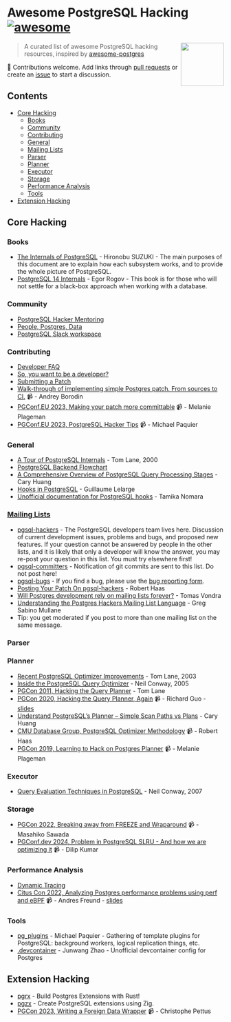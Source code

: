 # Awesome PostgreSQL Hacking [![awesome](https://cdn.rawgit.com/sindresorhus/awesome/d7305f38d29fed78fa85652e3a63e154dd8e8829/media/badge.svg)](https://github.com/sindresorhus/awesome)

[<img src="https://wiki.postgresql.org/images/a/a4/PostgreSQL_logo.3colors.svg" align="right"  width="100">](https://www.postgresql.org/)

> A curated list of awesome PostgreSQL hacking resources, inspired by [awesome-postgres](https://github.com/dhamaniasad/awesome-postgres)

 :elephant: Contributions welcome. Add links through [pull requests](https://github.com/pghacking/awesome/pulls) or create an [issue](https://github.com/pghacking/awesome/issues) to start a discussion.

## Contents

- [Core Hacking](#core-hacking)
    - [Books](#books)
    - [Community](#community)
    - [Contributing](#contributing)
    - [General](#general)
    - [Mailing Lists](#mailing-lists)
    - [Parser](#parser)
    - [Planner](#planner)
    - [Executor](#executor)
    - [Storage](#storage)
    - [Performance Analysis](#performance-analysis)
    - [Tools](#tools)
- [Extension Hacking](#extension-hacking)

## Core Hacking

### Books

* [The Internals of PostgreSQL](https://www.interdb.jp/pg/index.html) - Hironobu SUZUKI - The main purposes of this document are to explain how each subsystem works, and to provide the whole picture of PostgreSQL.
* [PostgreSQL 14 Internals](https://edu.postgrespro.com/postgresql_internals-14_en.pdf) - Egor Rogov - This book is for those who will not settle for a black-box approach when working with a database.

### Community

* [PostgreSQL Hacker Mentoring](https://discord.gg/bx2G9KWyrY)
* [People, Postgres, Data](https://discord.com/invite/bW2hsax8We)
* [PostgreSQL Slack workspace](https://pgtreats.info/slack-invite)

### Contributing

* [Developer FAQ](https://wiki.postgresql.org/wiki/Developer_FAQ)
* [So, you want to be a developer?](https://wiki.postgresql.org/wiki/So,_you_want_to_be_a_developer%3F)
* [Submitting a Patch](https://wiki.postgresql.org/wiki/Submitting_a_Patch)
* [Walk-through of implementing simple Postgres patch. From sources to CI.](https://www.youtube.com/watch?v=rihfAnd_leM) 📹 - Andrey Borodin
* [PGConf.EU 2023, Making your patch more committable](https://www.youtube.com/watch?v=oXJbFy0JJkI) 📹 - Melanie Plageman
* [PGConf.EU 2023, PostgreSQL Hacker Tips](https://www.youtube.com/watch?v=hIBwLGLsqKI) 📹 - Michael Paquier

### General

* [A Tour of PostgreSQL Internals](https://www.postgresql.org/files/developer/tour.pdf) - Tom Lane, 2000
* [PostgreSQL Backend Flowchart](https://www.postgresql.org/developer/backend/)
* [A Comprehensive Overview of PostgreSQL Query Processing Stages](https://www.highgo.ca/2024/01/26/a-comprehensive-overview-of-postgresql-query-processing-stages/) - Cary Huang
* [Hooks in PostgreSQL](https://wiki.postgresql.org/images/e/e3/Hooks_in_postgresql.pdf) - Guillaume Lelarge
* [Unofficial documentation for PostgreSQL hooks](https://github.com/taminomara/psql-hooks) - Tamika Nomara

### [Mailing Lists](https://www.postgresql.org/list/)

* [pgsql-hackers](https://www.postgresql.org/list/pgsql-hackers/) - The PostgreSQL developers team lives here. Discussion of current development issues, problems and bugs, and proposed new features. If your question cannot be answered by people in the other lists, and it is likely that only a developer will know the answer, you may re-post your question in this list. You must try elsewhere first!
* [pgsql-committers](https://www.postgresql.org/list/pgsql-committers/) - Notification of git commits are sent to this list. Do not post here!
* [pgsql-bugs](https://www.postgresql.org/list/pgsql-bugs/) - If you find a bug, please use the [bug reporting form](http://www.postgresql.org/support/submitbug).
* [Posting Your Patch On pgsql-hackers](https://rhaas.blogspot.com/2024/08/posting-your-patch-on-pgsql-hackers.html) - Robert Haas
* [Will Postgres development rely on mailing lists forever?](https://vondra.me/posts/will-postgres-rely-on-mailing-lists-forever/) - Tomas Vondra
* [Understanding the Postgres Hackers Mailing List Language](https://www.crunchydata.com/blog/understanding-the-postgres-hackers-mailing-list) - Greg Sabino Mullane
* Tip: you get moderated if you post to more than one mailing list on the same message.

### Parser

### Planner

* [Recent PostgreSQL Optimizer Improvements](https://www.postgresql.org/files/developer/optimizer.pdf) - Tom Lane, 2003
* [Inside the PostgreSQL Query Optimizer](https://www.neilconway.org/talks/optimizer/optimizer.pdf) - Neil Conway, 2005
* [PGCon 2011, Hacking the Query Planner](https://www.pgcon.org/2011/schedule/attachments/188_Planner%20talk.pdf) - Tom Lane
* [PGCon 2020, Hacking the Query Planner, Again](https://www.youtube.com/watch?v=wTg02tniO2A) 📹 - Richard Guo - [slides](https://www.pgcon.org/events/pgcon_2020/sessions/session/39/slides/7/Hacking%20the%20Query%20Planner,%20Again.pdf)
* [Understand PostgreSQL’s Planner – Simple Scan Paths vs Plans](https://www.highgo.ca/2024/03/22/understand-postgresqls-planner-simple-scan-paths-vs-plans/) - Cary Huang
* [CMU Database Group, PostgreSQL Optimizer Methodology](https://www.youtube.com/watch?v=XA3SBgcZwtE) 📹 - Robert Haas
* [PGCon 2019, Learning to Hack on Postgres Planner](https://www.youtube.com/watch?v=j7UPVU5UCV4) 📹 - Melanie Plageman

### Executor

* [Query Evaluation Techniques in PostgreSQL](https://www.neilconway.org/talks/executor.pdf) - Neil Conway, 2007

### Storage

* [PGCon 2022, Breaking away from FREEZE and Wraparound](https://www.youtube.com/watch?v=4tfyT9Putzo) 📹 - Masahiko Sawada
* [PGConf.dev 2024, Problem in PostgreSQL SLRU - And how we are optimizing it](https://www.youtube.com/watch?v=74xAqgS2thY) 📹 - Dilip Kumar

### Performance Analysis

* [Dynamic Tracing](https://www.postgresql.org/docs/current/dynamic-trace.html)
* [Citus Con 2022, Analyzing Postgres performance problems using perf and eBPF](https://www.youtube.com/watch?v=HghP4D72Noc) 📹 - Andres Freund - [slides](https://anarazel.de/talks/2022-04-12-cituscon/perf-bpf.pdf)

### Tools

* [pg_plugins](https://github.com/michaelpq/pg_plugins) - Michael Paquier - Gathering of template plugins for PostgreSQL: background workers, logical replication things, etc.
* [.devcontainer](https://github.com/pghacking/.devcontainer) - Junwang Zhao - Unofficial devcontainer config for Postgres

## Extension Hacking

* [pgrx](https://github.com/pgcentralfoundation/pgrx) - Build Postgres Extensions with Rust!
* [pgzx](https://github.com/xataio/pgzx) - Create PostgreSQL extensions using Zig.
* [PGCon 2023, Writing a Foreign Data Wrapper](https://www.youtube.com/watch?v=7wuDJxpU7Fo) 📹 - Christophe Pettus

